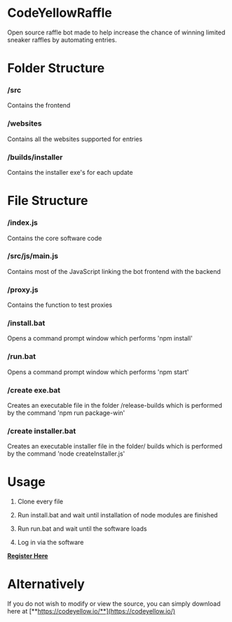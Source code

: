# CodeYellowRaffle
Open source raffle bot made to help increase the chance of winning limited sneaker raffles by automating entries. 

# Folder Structure
### /src
Contains the frontend
### /websites
Contains all the websites supported for entries
### /builds/installer
Contains the installer exe's for each update


# File Structure
### /index.js
Contains the core software code
### /src/js/main.js
Contains most of the JavaScript linking the bot frontend with the backend
### /proxy.js
Contains the function to test proxies
### /install.bat
Opens a command prompt window which performs 'npm install'
### /run.bat
Opens a command prompt window which performs 'npm start'
### /create exe.bat
Creates an executable file in the folder /release-builds which is performed by the command 'npm run package-win'
### /create installer.bat
Creates an executable installer file in the folder/ builds which is performed by the command 'node createInstaller.js'

# Usage

1. Clone every file 

2. Run install.bat and wait until installation of node modules are finished

3. Run run.bat and wait until the software loads

4. Log in via the software

[**Register Here**](https://codeyellow.io/)


# Alternatively 

If you do not wish to modify or view the source, you can simply download here at [**https://codeyellow.io/**](https://codeyellow.io/)